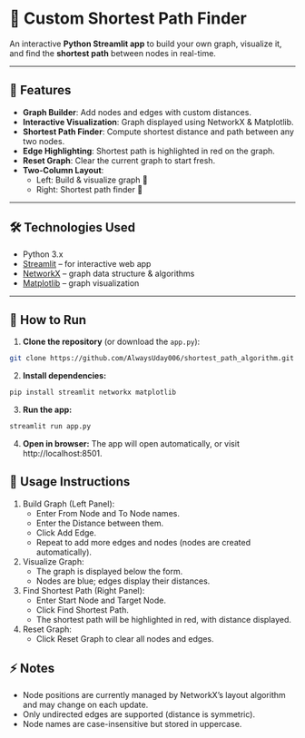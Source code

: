 # 🧭 Custom Shortest Path Finder

An interactive **Python Streamlit app** to build your own graph, visualize it, and find the **shortest path** between nodes in real-time.

---

## 📌 Features

- **Graph Builder**: Add nodes and edges with custom distances.
- **Interactive Visualization**: Graph displayed using NetworkX & Matplotlib.
- **Shortest Path Finder**: Compute shortest distance and path between any two nodes.
- **Edge Highlighting**: Shortest path is highlighted in red on the graph.
- **Reset Graph**: Clear the current graph to start fresh.
- **Two-Column Layout**: 
  - Left: Build & visualize graph 🧭  
  - Right: Shortest path finder 🎯

---

## 🛠️ Technologies Used

- Python 3.x
- [Streamlit](https://streamlit.io/) – for interactive web app
- [NetworkX](https://networkx.org/) – graph data structure & algorithms
- [Matplotlib](https://matplotlib.org/) – graph visualization

---

## 🚀 How to Run

1. **Clone the repository** (or download the `app.py`):

```bash
git clone https://github.com/AlwaysUday006/shortest_path_algorithm.git

```
2. **Install dependencies:**

```bash
pip install streamlit networkx matplotlib
```
3. **Run the app:**
```bash
streamlit run app.py
```
4. **Open in browser:**
The app will open automatically, or visit http://localhost:8501.

## 📝 Usage Instructions

1. Build Graph (Left Panel):
	- Enter From Node and To Node names.
	- Enter the Distance between them.
	- Click Add Edge.
	- Repeat to add more edges and nodes (nodes are created automatically).
2. Visualize Graph:
	- The graph is displayed below the form.
	- Nodes are blue; edges display their distances.
3. Find Shortest Path (Right Panel):
	- Enter Start Node and Target Node.
	- Click Find Shortest Path.
	- The shortest path will be highlighted in red, with distance displayed.
4. Reset Graph:
	- Click Reset Graph to clear all nodes and edges.

## ⚡ Notes

- Node positions are currently managed by NetworkX’s layout algorithm and may change on each update.
- Only undirected edges are supported (distance is symmetric).
- Node names are case-insensitive but stored in uppercase.